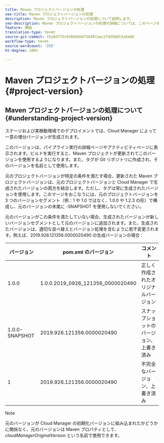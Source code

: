 ```yaml
---
title: Maven プロジェクトバージョンの処理
seo-title: Maven プロジェクトバージョンの処理
description: Maven プロジェクトバージョンの処理について説明します。
seo-description: Maven プロジェクトバージョンの処理の詳細については、このページを参照してください。
feature: 開始
translation-type: tm+mt
source-git-commit: fb10d775c930b5bb475b497aac2fd59b053a9a00
workflow-type: tm+mt
source-wordcount: '255'
ht-degree: 100%

---
```



# Maven プロジェクトバージョンの処理 {#project-version}

## Maven プロジェクトバージョンの処理について {#understanding-project-version}

ステージおよび実稼動環境でのデプロイメントでは、Cloud Manager によって一意の増分バージョンが生成されます。

このバージョンは、パイプライン実行の詳細ページやアクティビティページに表示されます。ビルドを実行すると、Maven プロジェクトが更新されてこのバージョンを使用するようになります。また、タグが Git リポジトリに作成され、そのバージョンを名前として使用します。

元のプロジェクトバージョンが特定の条件を満たす場合、更新された Maven プロジェクトバージョンは、元のプロジェクトバージョンと Cloud Manager で生成されたバージョンの両方を結合します。ただし、タグは常に生成されたバージョンを使用します。このマージをおこなうには、元のプロジェクトバージョンを 3 つのバージョンセグメント（例：1 や 1.0 ではなく、1.0.0 や 1.2.3 の形）で構成し、元のバージョンの末尾に -SNAPSHOT を使用しないでください。

元のバージョンがこの条件を満たしていない場合、生成されたバージョンが新しいバージョンセグメントとして元のバージョンに追加されます。また、生成されたバージョンは、適切な並べ替えとバージョン処理を含むように若干変更されます。例えば、2019.926.121356.0000020490 の生成バージョンの場合：

| **バージョン** | **pom.xml のバージョン** | **コメント** |
|---|---|---|
| 1.0.0 | 1.0.0.2019_0926_121356_0000020490 | 正しく作成されたオリジナルバージョン |
| 1.0.0-SNAPSHOT | 2019.926.121356.0000020490 | スナップショットのバージョン、上書き済み |
| 1 | 2019.926.121356.0000020490 | 不完全なバージョン、上書き済み |

>[!NOTE]
>
>元のバージョンが Cloud Manager の初期化バージョンに組み込まれたかどうかに関係なく、元のバージョンは Maven プロパティとして、*cloudManagerOriginalVersion* という名前で使用できます。

